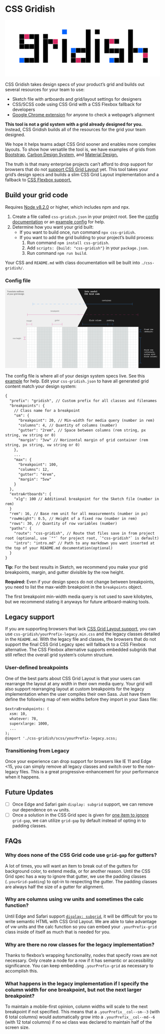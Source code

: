 # CSS Gridish

![CSS Gridish Logo](/graphics/gridish_3times.gif?raw=true)

CSS Gridish takes design specs of your product’s grid and builds out several resources for your team to use:

* Sketch file with artboards and grid/layout settings for designers
* CSS/SCSS code using CSS Grid with a CSS Flexbox fallback for developers
* [Google Chrome extension](https://chrome.google.com/webstore/detail/css-gridish/ebhcneoilkamaddhlphlehojpcooobgc) for anyone to check a webpage’s alignment

**This tool is not a grid system with a grid already designed for you.** Instead, CSS Gridish builds all of the resources for the grid your team designed.

We hope it helps teams adapt CSS Grid sooner and enables more complex layouts. To show how versatile the tool is, we have examples of grids from [Bootstrap,](https://ibm.github.io/css-gridish/examples/bootstrap/index.html) [Carbon Design System,](https://ibm.github.io/css-gridish/examples/carbon/index.html) and [Material Design.](https://ibm.github.io/css-gridish/examples/material/index.html)

The truth is that many enterprise projects can’t afford to drop support for browsers that do not [support CSS Grid Layout](https://developer.mozilla.org/en-US/docs/Web/CSS/grid#Browser_compatibility) yet. This tool takes your grid’s design specs and builds a slim CSS Grid Layout implementation and a fallback to [CSS Flexbox support.](https://developer.mozilla.org/en-US/docs/Web/CSS/CSS_Flexible_Box_Layout#Browser_compatibility)

## Build your grid code

Requires [Node v8.2.0](https://nodejs.org/en/) or higher, which includes npm and npx.

1. Create a file called `css-gridish.json` in your project root. See the [config documentation](#quick-overview) or an [example config](./examples/material/css-gridish.json) for help.
2. Determine how you want your grid built:
   * If you want to build once, run command `npx css-gridish`.
   * If you want to add the grid building to your project’s build process:
     1. Run command `npm install css-gridish`.
     2. Add `scripts: {build: "css-gridish"}` in your `package.json`.
     3. Run command `npm run build`.

Your CSS and `README.md` with class documentation will be built into `./css-gridish/`.

### Config file

![CSS Gridish takes design redlines and makes developer-friendly code](/graphics/configDiagram.png?raw=true)

The config file is where all of your design system specs live. See this [example](./examples/carbon/css-gridish.json) for help. Edit your `css-gridish.json` to have all generated grid content match your design system:

```
{
  "prefix": "gridish", // Custom prefix for all classes and filenames
  "breakpoints": {
    // Class name for a breakpoint
    "sm": {
      "breakpoint": 20, // Min-width for media query (number in rem)
      "columns": 4, // Quantity of columns (number)
      "gutter": "2rem", // Space between columns (rem string, px string, vw string or 0)
      "margin": "3vw" // Horizontal margin of grid container (rem string, px string, vw string or 0)
    },
    ...
    "max": {
      "breakpoint": 100,
      "columns": 12,
      "gutter": "4rem",
      "margin": "5vw"
    }
  },
  "extraArtboards": {
    "xlg": 100 // Additional breakpoint for the Sketch file (number in rem)
  }
  "rem": 16, // Base rem unit for all measurements (number in px)
  "rowHeight": 0.5, // Height of a fixed row (number in rem)
  "rows": 30, // Quantity of row variables (number)
  "paths": {
    "route": "css-gridish", // Route that files save in from project root (optional, use `""` for project root, `"css-gridish"` is default)
    "intro": "intro.md" // Path to any markdown you want inserted at the top of your README.md documentation(optional)
  }
}
```

**Tip:** For the best results in Sketch, we recommend you make your grid breakpoints, margin, and gutter divisible by the row height.

**Required:** Even if your design specs do not change between breakpoints, you need to list the max-width breakpoint in the `breakpoints` object.

The first breakpoint min-width media query is not used to save kilobytes, but we recommend stating it anyways for future artboard-making tools.

## Legacy support

If you are supporting browsers that lack [CSS Grid Layout support](https://developer.mozilla.org/en-US/docs/Web/CSS/grid#Browser_compatibility), you can use `css-gridish/yourPrefix-legacy.min.css` and the legacy classes detailed in the `README.md`. With the legacy file and classes, the browsers that do not support the final CSS Grid Legacy spec will fallback to a CSS Flexbox alternative. The CSS Flexbox alternative supports embedded subgrids that still reflect the overall grid system’s column structure.

### User-defined breakpoints

One of the best parts about CSS Grid Layout is that your users can rearrange the layout at any width in their own media query. Your grid will also support rearranging layout at custom breakpoints for the legacy implementation when the user compiles their own Sass. Just have them define the following map of rem widths before they import in your Sass file:

```
$extraBreakpoints: (
  xsm: 10,
  whatever: 78,
  superxlarge: 1000,
  ...
);
@import './css-gridish/scss/yourPrefix-legacy.scss;
```

### Transitioning from Legacy

Once your experience can drop support for browsers like IE 11 and Edge <15, you can simply remove all legacy classes and switch over to the non-legacy files. This is a great progressive-enhancement for your performance when it happens.

## Future Updates

* [ ] Once Edge and Safari gain `display: subgrid` support, we can remove our dependence on `vw` units.
* [ ] Once a solution in the CSS Grid spec is given for [one item to ignore](https://github.com/w3c/csswg-drafts/issues/2117) `grid-gap`, we can utilize `grid-gap` by default instead of opting in to padding classes.

## FAQs

### Why does none of the CSS Grid code use `grid-gap` for gutters?

A lot of times, you will want an item to break out of the gutters for background color, to extend media, or for another reason. Until the CSS Grid spec has a way to ignore that gutter, we use the padding classes (`.yourGrid-padding`) to opt-in to respecting the gutter. The padding classes are always half the size of a gutter for alignment.

### Why are columns using vw units and sometimes the calc function?

Until Edge and Safari support
[`display: subgrid`](https://developer.mozilla.org/en-US/docs/Web/CSS/display#Browser_compatibility),
it will be difficult for you to write semantic HTML with CSS Grid Layout. We are
able to take advantage of vw units and the calc function so you can embed your
`.yourPrefix-grid` class inside of itself as much that is needed for you.

### Why are there no row classes for the legacy implementation?

Thanks to flexbox’s wrapping functionality, nodes that specify rows are not necessary. Only create a node for a row if it has semantic or accessibility significance. You can keep embedding `.yourPrefix-grid` as necessary to accomplish this.

### What happens in the legacy implementation if I specify the column width for one breakpoint, but not the next larger breakpoint?

To maintain a mobile-first opinion, column widths will scale to the next breakpoint if not specified. This means that a `.yourPrefix__col--sm--3` (with 6 total columns) would automatically grow into a `.yourPrefix__col--md--6` (with 12 total columns) if no `md` class was declared to maintain half of the screen size.
